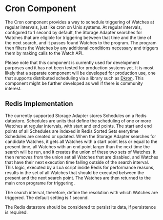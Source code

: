 # Cron Component

The Cron component provides a way to schedule triggering of Watches at regular intervals, just like cron on Unix systems. At regular intervals, configured to 1 second by default, the Storage Adapter searches for Watches that are eligible for triggering between that time and the time of the next search, and it passes found Watches to the program. The program then filters the Watches by any additional conditions necessary and triggers them by making calls to the Watch API.

Please note that this component is currently used for development purposes and it has not been tested for production systems yet. It is most likely that a separate component will be developed for production use, one that supports distributed scheduling via a library such as [Dkron](http://dkron.io/). This component might be further developed as well if there is community interest.

## Redis Implementation

The currently supported Storage Adapter stores Schedules on a Redis datastore. Schedules are units that define the scheduling of one or more Watches at regular intervals, with start and end points. The start and end points of all Schedules are indexed in Redis Sorted Sets everytime Schedules are created or updated. When the Storage Adapter searches for candidate Watches, it gets all Watches with a start point less or equal to the present time, all Watches with an end point larger than the next time the search will be run, and it creates the union of these two sets of Watches. It then removes from the union set all Watches that are disabled, and Watches that have their next execution time falling outside of the search interval. This logic, executed by a Lua script inside Redis for performance reasons, results in the set of all Watches that should be executed between the present and the next search point. The Watches are then returned to the main cron programe for triggering.

The search interval, therefore, define the resolution with which Watches are triggered. The default setting is 1 second.

The Redis datastore should be considered to persist its data, if persistence is required.

